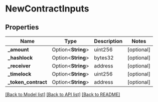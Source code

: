 # NewContractInputs

## Properties

Name | Type | Description | Notes
------------ | ------------- | ------------- | -------------
**_amount** | Option<**String**> | uint256 | [optional]
**_hashlock** | Option<**String**> | bytes32 | [optional]
**_receiver** | Option<**String**> | address | [optional]
**_timelock** | Option<**String**> | uint256 | [optional]
**_token_contract** | Option<**String**> | address | [optional]

[[Back to Model list]](../README.md#documentation-for-models) [[Back to API list]](../README.md#documentation-for-api-endpoints) [[Back to README]](../README.md)


